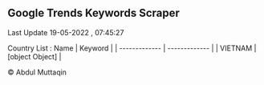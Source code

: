 

## Google Trends Keywords Scraper 
 
Last Update 19-05-2022 , 07:45:27

Country List :
 Name  | Keyword |
| ------------- | ------------- |
| VIETNAM | [object Object] |



© Abdul Muttaqin 
